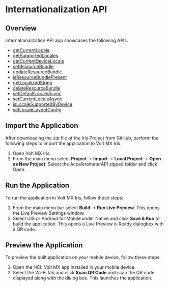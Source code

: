 # Internationalization API
## Overview
Internationalization API app showcases the following APIs:

- [getCurrentLocale](https://opensource.hcltechsw.com/volt-mx-docs/docs/documentation/Iris/iris_api_dev_guide/content/voltmx.i18n_functions.html#voltmx.i18n.getCurrentLocale)
- [getSupportedLocales](https://opensource.hcltechsw.com/volt-mx-docs/docs/documentation/Iris/iris_api_dev_guide/content/voltmx.i18n_functions.html#voltmx.i18n.getSupportedLocales)
- [getCurrentDeviceLocale](https://opensource.hcltechsw.com/volt-mx-docs/docs/documentation/Iris/iris_api_dev_guide/content/voltmx.i18n_functions.html#voltmx.i18n.getCurrentDeviceLocale)
- [setResourceBundle](https://opensource.hcltechsw.com/volt-mx-docs/docs/documentation/Iris/iris_api_dev_guide/content/voltmx.i18n_functions.html#voltmx.i18n.setResourceBundle)
- [updateResourceBundle](https://opensource.hcltechsw.com/volt-mx-docs/docs/documentation/Iris/iris_api_dev_guide/content/voltmx.i18n_functions.html#voltmx.i18n.updateResourceBundle)
- [isResourceBundlePresent](https://opensource.hcltechsw.com/volt-mx-docs/docs/documentation/Iris/iris_api_dev_guide/content/voltmx.i18n_functions.html#voltmx.i18n.isResourceBundlePresent)
- [getLocalizedString ](https://opensource.hcltechsw.com/volt-mx-docs/docs/documentation/Iris/iris_api_dev_guide/content/voltmx.i18n_functions.html#voltmx.i18n.getLocalizedString)
- [deleteResourceBundle](https://opensource.hcltechsw.com/volt-mx-docs/docs/documentation/Iris/iris_api_dev_guide/content/voltmx.i18n_functions.html#voltmx.i18n.deleteResourceBundle)
- [setDefaultLocaleAsync](https://opensource.hcltechsw.com/volt-mx-docs/docs/documentation/Iris/iris_api_dev_guide/content/voltmx.i18n_functions.html#voltmx.i18n.setDefaultLocaleAsync)
- [setCurrentLocaleAsync](https://opensource.hcltechsw.com/volt-mx-docs/docs/documentation/Iris/iris_api_dev_guide/content/voltmx.i18n_functions.html#voltmx.i18n.setCurrentLocaleAsync)
- [isLocaleSupportedByDevice](https://opensource.hcltechsw.com/volt-mx-docs/docs/documentation/Iris/iris_api_dev_guide/content/voltmx.i18n_functions.html#voltmx.i18n.isLocaleSupportedByDevice)
- [setLocaleLayoutConfig](https://opensource.hcltechsw.com/volt-mx-docs/docs/documentation/Iris/iris_api_dev_guide/content/voltmx.i18n_functions.html#voltmx.i18n.setLocaleLayoutConfig)


## Import the Application
After downloading the zip file of the Iris Project from GitHub, perform the following steps to import the application to Volt MX Iris.

1. Open Volt MX Iris.
2. From the main menu select **Project** → **Import** → **Local Project** → **Open as New Project**. Select the AccelerometerAPI zipped folder and click Open.

## Run the Application
To run the application in Volt MX Iris, follow these steps:

1. From the main menu bar select **Build** → **Run Live Preview**. This opens the Live Preview Settings window.
2. Select iOS or Android for Mobile under Native and click **Save & Run** to build the application. This opens a Live Preview is Ready dialogbox with a QR code.

## Preview the Application
To preview the built application on your mobile device, follow these steps:

1. Open the HCL Volt MX app installed in your mobile device.
2. Select the Wi-Fi tab and click **Scan QR Code** and scan the QR code displayed along with the dialog box. This launches the application.
